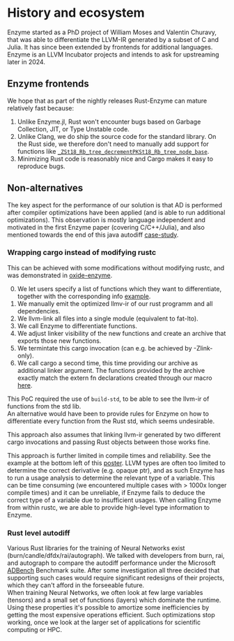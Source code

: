 # History and ecosystem

Enzyme started as a PhD project of William Moses and Valentin Churavy, that was able to differentiate the LLVM-IR generated by a subset of C and Julia. It has since been extended by frontends for additional languages. Enzyme is an LLVM Incubator projects and intends to ask for upstreaming later in 2024.

## Enzyme frontends

We hope that as part of the nightly releases Rust-Enzyme can mature relatively fast because:

1) Unlike Enzyme.jl, Rust won't encounter bugs based on Garbage Collection, JIT, or Type Unstable code.
2) Unlike Clang, we do ship the source code for the standard library. On the Rust side, we therefore don't need to manually add support for functions like [`_ZSt18_Rb_tree_decrementPKSt18_Rb_tree_node_base`](https://github.com/EnzymeAD/Enzyme/pull/764/files#diff-33703e707eb3c80e460e135bec72264fd2380201070a2959c6755bb26c72a504R190).
3) Minimizing Rust code is reasonably nice and Cargo makes it easy to reproduce bugs.


## Non-alternatives

The key aspect for the performance of our solution is that AD is performed after compiler optimizations have been applied 
(and is able to run additional optimizations). This observation is mostly language independent and motivated in the 
first Enzyme paper (covering C/C++/Julia), and also mentioned towards the end of this java autodiff [case-study](https://github.com/openjdk/babylon-docs/blob/master/site/articles/auto-diff.md).  

### Wrapping cargo instead of modifying rustc

This can be achieved with some modifications without modifying rustc, and was demonstrated in [oxide-enzyme](https://github.com/enzymeAD/oxide-enzyme). 

0) We let users specify a list of functions which they want to differentiate, together with the corresponding info [example](https://github.com/EnzymeAD/oxide-enzyme/blob/main/example/rev/build.rs).
1) We manually emit the optimized llmv-ir of our rust programm and all dependencies.
2) We llvm-link all files into a single module (equivalent to fat-lto). 
3) We call Enzyme to differentiate functions. 
4) We adjust linker visibility of the new functions and create an archive that exports those new functions.
5) We termintate this cargo invocation (can e.g. be achieved by -Zlink-only).
6) We call cargo a second time, this time providing our archive as additional linker argument. The functions provided by the archive exactly match the extern fn declarations created through our macro [here](https://github.com/EnzymeAD/oxide-enzyme/blob/main/example/rev/src/main.rs).

This PoC required the use of `build-std`, to be able to see the llvm-ir of functions from the std lib.  
An alternative would have been to provide rules for Enzyme on how to differentiate every function from the Rust std, which seems undesirable.  

This approach also assumes that linking llvm-ir generated by two different cargo invocations and passing Rust objects between those works fine.  

This approach is further limited in compile times and reliability. See the example at the bottom left of this [poster](https://c.wsmoses.com/posters/Enzyme-llvmdev.pdf). LLVM types are often too limited to determine the correct derivative (e.g. opaque ptr), 
and as such Enzyme has to run a usage analysis to determine the relevant type of a variable. This can be time consuming 
(we encountered multiple cases with > 1000x longer compile times) and it can be unreliable, if Enzyme fails to deduce the correct type 
of a variable due to insufficient usages. When calling Enzyme from within rustc, we are able to provide high-level type information to Enzyme.

### Rust level autodiff 
Various Rust libraries for the training of Neural Networks exist (burn/candle/dfdx/rai/autograph).
We talked with developers from burn, rai, and autograph to compare the autodiff performance under the Microsoft [ADBench](https://github.com/microsoft/ADBench/) Benchmark suite. After some investigation all three decided that supporting such cases would require significant redesigns of their projects, which they can't afford in the forseeable future.  
When training Neural Networks, we often look at few large variables (tensors) and a small set of functions (layers) which dominate the runtime. Using these properties it's possible to amortize some inefficiencies by getting the most expensive operations efficient. Such optimizations stop working, once we look at the larger set of applications for scientific computing or HPC.
